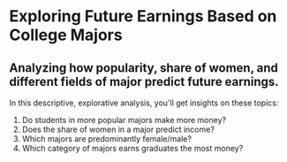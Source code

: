# Exploring Future Earnings Based on College Majors
## Analyzing how popularity, share of women, and different fields of major predict future earnings.

In this descriptive, explorative analysis, you'll get insights on these topics:
1. Do students in more popular majors make more money?
2. Does the share of women in a major predict income?
2. Which majors are predominantly female/male?
4. Which category of majors earns graduates the most money?
